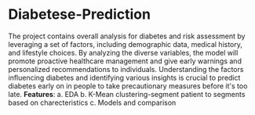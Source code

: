 # Diabetese-Prediction

The project contains overall analysis for diabetes and risk assessment by leveraging a set of factors, including demographic data, medical history, and lifestyle choices. By analyzing the diverse variables, the model will promote proactive healthcare management and give early warnings and personalized recommendations to individuals. Understanding the factors influencing diabetes and identifying various insights is crucial to predict diabetes early on in people to take precautionary measures before it's too late. 
**Features**:
a. EDA
b. K-Mean clustering-segment patient to segments based on charecteristics
c. Models and comparison
